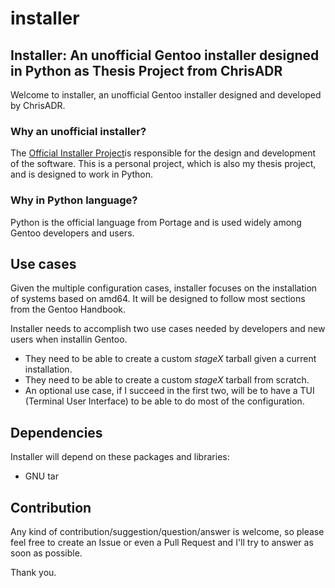 # installer
## Installer: An unofficial Gentoo installer designed in Python as Thesis Project from ChrisADR

Welcome to installer, an unofficial Gentoo installer designed and developed by ChrisADR.

### Why an unofficial installer?

The [Official Installer Project](https://wiki.gentoo.org/wiki/Project:Installer)is responsible for the design and development of the software. This is a personal project, which is also my thesis project, and is designed to work in Python.

### Why in Python language?

Python is the official language from Portage and is used widely among Gentoo developers and users.

## Use cases

Given the multiple configuration cases, installer focuses on the installation of systems based on amd64. It will be designed to follow most sections from the Gentoo Handbook.

Installer needs to accomplish two use cases needed by developers and new users when installin Gentoo.

* They need to be able to create a custom _stageX_ tarball given a current installation.
* They need to be able to create a custom _stageX_ tarball from scratch.
* An optional use case, if I succeed in the first two, will be to have a TUI (Terminal User Interface) to be able to do most of the configuration.

## Dependencies

Installer will depend on these packages and libraries:

* GNU tar

## Contribution

Any kind of contribution/suggestion/question/answer is welcome, so please feel free to create an Issue or even a Pull Request and I'll try to answer as soon as possible.

Thank you.
